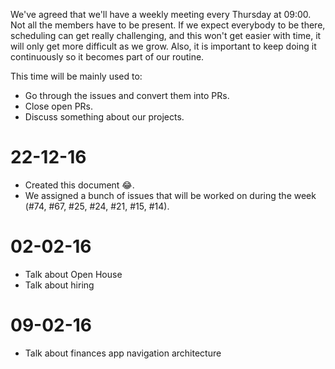 We've agreed that we'll have a weekly meeting every Thursday at 09:00. Not all the members have to be present. If we expect everybody to be there, scheduling can get really challenging, and this won't get easier with time, it will only get more difficult as we grow. Also, it is important to keep doing it continuously so it becomes part of our routine.

This time will be mainly used to:
- Go through the issues and convert them into PRs.
- Close open PRs.
- Discuss something about our projects.

# 22-12-16
- Created this document 😂.
- We assigned a bunch of issues that will be worked on during the week (#74, #67, #25, #24, #21, #15, #14).

# 02-02-16
- Talk about Open House 
- Talk about hiring

# 09-02-16
- Talk about finances app navigation architecture
